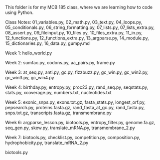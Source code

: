 This folder is for my MCB 185 class, where we are learning how to code using Python.

Class Notes: 01_variables.py, 02_math.py, 03_text.py, 04_loops.py, 05_conditionals.py, 06_string_formatting.py, 07_lists.py, 07_lists_extra.py, 08_assert.py, 09_fileinput.py, 10_files.py, 10_files_extra.py, 11_in.py, 12_functions.py, 12_functions_extra.py, 13_argparse.py, 14_module.py, 15_dictionaries.py, 16_data.py, gumpy.md

Week 1: hello_world.py

Week 2: sumfac.py, codons.py, aa_pairs.py, frame.py

Week 3: at_seq.py, anti.py, gc.py, fizzbuzz.py, gc_win.py, gc_win2.py, gc_win3.py, gc_win4.py

Week 4: birthday.py, entropy.py, proc23.py, rand_seq.py, seqstats.py, stats.py, xcoverage.py, numbers.txt, nucleotides.txt

Week 5: exonic_snps.py, exons.txt.gz, fasta_stats.py, longest_orf.py, pepsearch.py, proteins.fasta.gz, rand_fasta_at_gc.py, rand_fasta.py, snps.txt.gz, transcripts.fasta.gz, transmembrane.py

Week 6: argparse_lesson.py, biotools.py, entropy_filter.py, genome.fa.gz, seq_gen.py, skew.py, translate_mRNA.py, transmembrane_2.py

Week 7: biotools.py, checklist.py, competition.py, composition.py, hydrophobicity.py, translate_mRNA_2.py

biotools.py
